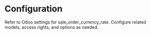 # Configuration

Refer to Odoo settings for sale_order_currency_rate. Configure related models, access rights, and options as needed.
